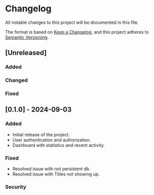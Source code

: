 # Changelog

All notable changes to this project will be documented in this file.

The format is based on [Keep a Changelog](https://keepachangelog.com/en/1.0.0/), and this project adheres to [Semantic Versioning](https://semver.org/spec/v2.0.0.html).

## [Unreleased]

### Added

### Changed


### Fixed

## [0.1.0] - 2024-09-03
### Added
- Initial release of the project.
- User authentication and authorization.
- Dashboard with statistics and recent activity.

### Fixed
- Resolved issue with not persistent db.
- Resolved issue with Titles not showing up.


### Security
